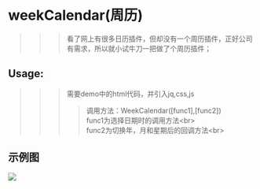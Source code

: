 # weekCalendar(周历)
>>>看了网上有很多日历插件，但却没有一个周历插件，正好公司有需求，所以就小试牛刀一把做了个周历插件；
## Usage:
>>>需要demo中的html代码，并引入jq,css,js
>>>>调用方法：WeekCalendar([func1],[func2])<br>
func1为选择日期时的调用方法\<br><br>
func2为切换年，月和星期后的回调方法\<br>
## 示例图
![](https://github.com/cpa0701/demoPic/blob/master/weekCalendarDemo.png)